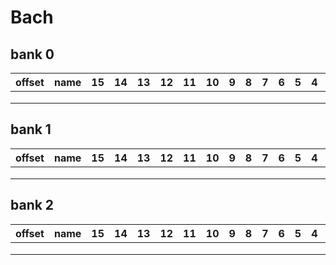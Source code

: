 # Bach

## bank 0

| offset | name   | 15 | 14 | 13 | 12 | 11 | 10 | 9 | 8 | 7 | 6 | 5 | 4 | 3 | 2 | 1 | 0 |
|--------|--------|----|----|----|----|----|----|---|---|---|---|---|---|---|---|---|---|
|        |        |    |    |    |    |    |    |   |   |   |   |   |   |   |   |   |   |
|        |        |    |    |    |    |    |    |   |   |   |   |   |   |   |   |   |   |
|        |        |    |    |    |    |    |    |   |   |   |   |   |   |   |   |   |   |

## bank 1

| offset | name   | 15 | 14 | 13 | 12 | 11 | 10 | 9 | 8 | 7 | 6 | 5 | 4 | 3 | 2 | 1 | 0 |
|--------|--------|----|----|----|----|----|----|---|---|---|---|---|---|---|---|---|---|
|        |        |    |    |    |    |    |    |   |   |   |   |   |   |   |   |   |   |
|        |        |    |    |    |    |    |    |   |   |   |   |   |   |   |   |   |   |
|        |        |    |    |    |    |    |    |   |   |   |   |   |   |   |   |   |   |

## bank 2

| offset | name   | 15 | 14 | 13 | 12 | 11 | 10 | 9 | 8 | 7 | 6 | 5 | 4 | 3 | 2 | 1 | 0 |
|--------|--------|----|----|----|----|----|----|---|---|---|---|---|---|---|---|---|---|
|        |        |    |    |    |    |    |    |   |   |   |   |   |   |   |   |   |   |
|        |        |    |    |    |    |    |    |   |   |   |   |   |   |   |   |   |   |
|        |        |    |    |    |    |    |    |   |   |   |   |   |   |   |   |   |   |
